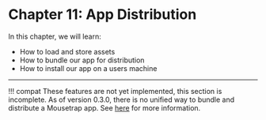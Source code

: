 # Chapter 11: App Distribution

In this chapter, we will learn:
+ How to load and store assets
+ How to bundle our app for distribution
+ How to install our app on a users machine

---

!!! compat
    These features are not yet implemented, this section is incomplete. As of version 0.3.0, there is no unified way to bundle and distribute a Mousetrap app. See [here](https://github.com/users/Clemapfel/projects/2?pane=issue&itemId=33978204#) for more information.
